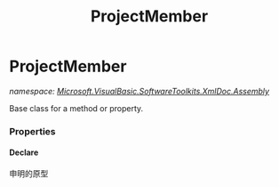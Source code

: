 ﻿---
title: ProjectMember
---

# ProjectMember
_namespace: [Microsoft.VisualBasic.SoftwareToolkits.XmlDoc.Assembly](N-Microsoft.VisualBasic.SoftwareToolkits.XmlDoc.Assembly.html)_

Base class for a method or property.




### Properties

#### Declare
申明的原型
